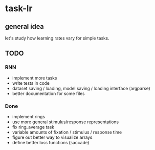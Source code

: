 
# task-lr

## general idea
let's study how learning rates vary for simple tasks.

## TODO


### RNN

- implement more tasks
- write tests in code
- dataset saving / loading, model saving / loading interface (argparse)
- better documentation for some files


### Done

- implement rings
- use more general stimulus/response representations
- fix ring_average task
- variable amounts of fixation / stimulus / response time
- figure out better way to visualize arrays
- define better loss functions (saccade)
